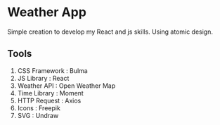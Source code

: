 # Weather App

Simple creation to develop my React and js skills. Using atomic design.

## Tools

1. CSS Framework : Bulma
2. JS Library :  React
3. Weather API :  Open Weather Map
4. Time Library : Moment
5. HTTP Request : Axios
6. Icons : Freepik
7. SVG : Undraw